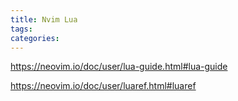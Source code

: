 ```yaml
---
title: Nvim Lua
tags:
categories: 
---
```


https://neovim.io/doc/user/lua-guide.html#lua-guide

https://neovim.io/doc/user/luaref.html#luaref
